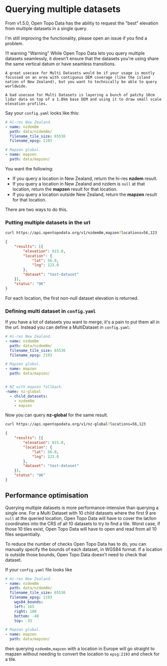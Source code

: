 # Querying multiple datasets

From v1.5.0, Open Topo Data has the ability to request the "best" elevation from multiple datasets in a single query.

I'm still improving the functionality, please open an issue if you find a problem.

!!! warning "Warning"
    While Open Topo Data lets you query multiple datasets seamlessly, it doesn't ensure that the datasets you're using share the same vertical datum or have seamless transitions.

    A great usecase for Multi Datasets would be if your usage is mostly focussed on an area with contiguous DEM coverage (like the island nation of New Zealand), but you want to technically be able to query worldwide. 

    A bad usecase for Multi Datasets is layering a bunch of patchy 10cm lidar data on top of a 1.8km base DEM and using it to draw small scale elevation profiles.


Say your `config.yaml` looks like this:


```yaml
# Hi-res New Zealand.
- name: nzdem8m
  path: data/nzdem8m/
  filename_tile_size: 65536
  filename_epsg: 2193

# Mapzen global.
- name: mapzen
  path: data/mapzen/
```


You want the following:

* If you query a location in New Zealand, return the hi-res **nzdem** result.
* If you query a location in New Zealand and nzdem is `null` at that location, return the **mapzen** result for that location.
* If you query a location outside New Zealand, return the **mapzen** result for that location.


There are two ways to do this.


### Putting multiple datasets in the url

```bash
curl https://api.opentopodata.org/v1/nzdem8m,mapzen?locations=56,123
```

```json
{
    "results": [{
        "elevation": 815.0,
        "location": {
            "lat": 56.0,
            "lng": 123.0
        },
        "dataset": "test-dataset"
    }],
    "status": "OK"
}
```

For each location, the first non-null dataset elevation is returned.


### Defining multi dataset in `config.yaml`

If you have a lot of datasets you want to merge, it's a pain to put them all in the url. Instead you can define a MultiDataset in `config.yaml`:



```yaml
# Hi-res New Zealand.
- name: nzdem8m
  path: data/nzdem8m/
  filename_tile_size: 65536
  filename_epsg: 2193

# Mapzen global.
- name: mapzen
  path: data/mapzen/


# NZ with mapzen fallback.
-name: nz-global
  - child_datasets:
  	- nzdem8m
  	- mapzen
```

Now you can query **nz-global** for the same result.

```bash
curl https://api.opentopodata.org/v1/nz-global?locations=56,123
```

```json
{
    "results": [{
        "elevation": 815.0,
        "location": {
            "lat": 56.0,
            "lng": 123.0
        },
        "dataset": "test-dataset"
    }],
    "status": "OK"
}
```



## Performance optimisation

Querying multiple datasets is more performance-intensive than querying a single one. For a Multi Dataset with 10 child datasets where the first 9 are `null` at the queried location, Open Topo Data will have to cover the lat/lon coordinates into the CRS of all 10 datasets to try to find a tile. Worst case, if those 10 tiles exist, Open Topo Data will have to open and read from all 10 files sequentially.

To reduce the number of checks Open Topo Data has to do, you can manually specify the bounds of each dataset, in WGS84 format. If a location is outside those bounds, Open Topo Data doesn't need to check that dataset.

If your `config.yaml` file looks like

```yaml
# Hi-res New Zealand.
- name: nzdem8m
  path: data/nzdem8m/
  filename_tile_size: 65536
  filename_epsg: 2193
    wgs84_bounds:
    left: 165
    right: 180
    bottom: -48
    top: -33

# Mapzen global.
- name: mapzen
  path: data/mapzen/
```

then querying `nzdem8m,mapzen` with a location in Europe will go straight to mapzen without needing to convert the location to `epsg:2193` and check for a tile.